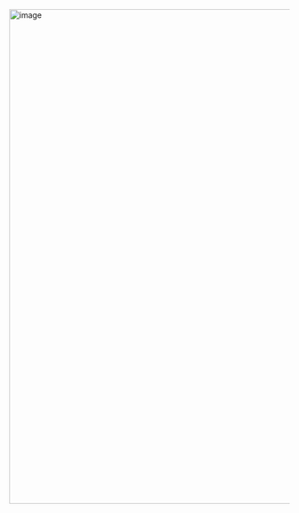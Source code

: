 <img width="1893" height="887" alt="image" src="https://github.com/user-attachments/assets/c72eb019-11b8-4270-bbe4-e0f1b07680c2" />
